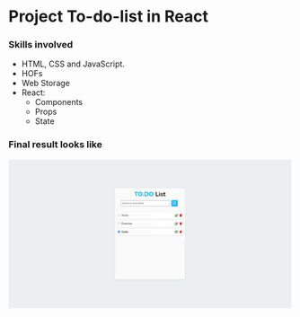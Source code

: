 # Project To-do-list in React

### Skills involved
- HTML, CSS and JavaScript.
- HOFs
- Web Storage
- React:
    - Components
    - Props
    - State

### Final result looks like
![image result](result.png)
